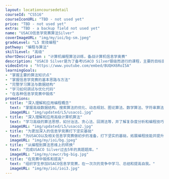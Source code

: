 ```yaml
---
layout: locationcoursedetail
courseId: "CS516"
courseIconURL: "TBD - not used yet"
price: "TBD - not used yet"
extra: "TBD - a backup field not used yet"
name: "USACO信息学竞赛算法Silver"
coverImageURL: "img/my/ioi/bg-sm.jpeg"
gradeLevel: "L5 竞技编程"
pathway: "编程与算法"
skillLevel: "高级"
shortDescription : "计算机编程算法训练，备战计算机信息学奥赛"
description: "USACO Silver是为了备考USACO Silver银级而进行的课程，主要的目标是完成USACO Silver过去5年的所有真题，让同学在题目中找到自己缺失的知识点，进行复习，并且熟悉USACO Silver的考试难度和形式，争取一次通过。"
videoIntro : "https://www.youtube.com/embed/BUQHX6RoI5A"
learningGoals:
- "掌握主要的算法知识点"
- "掌握信息学竞赛的基本思路与方法"
- "完整学习算法与数据结构"
- "学习如何调试与优化代码"
- "在各种信息学竞赛中锻炼"
promotions:
- title: "深入理解和应用编程概念"
  text: "掌握高级数据结构、搜索算法的优化、动态规划、图论算法、数学算法、字符串算法和计算几何等知识。"
  imageURL: "img/updated/L5/usaco1.jpg"
- title: "深入理解和应用高级计算机算法"
  text: "学习高级的算法思想，如分治法、贪心法、回溯法等，并了解复杂度分析和编程技巧的应用。"
  imageURL: "img/updated/L5/usaco2.jpg"
- title: "为更加深入的信息学竞赛打下坚实基础"
  text: "为USACO以及相关信息学竞赛做初步的准备，打下坚实的基础，拓展编程技能并提升解决问题的能力。"
  imageURL: "img/my/ioi/bg.jpeg"
- title: "从编程到算法思维上的转换"
  text: "完成USACO Silver过去5年的真题题库。"
  imageURL: "img/my/cewcr/bg-big.jpg"
- title: "在竞赛中锻炼和提高"
  text: "组织学生参加USACO信息学竞赛，在一次次的竞争中学习、总结和提高自我。"
  imageURL: "img/my/ioi/ioi3.jpg"
---
```

